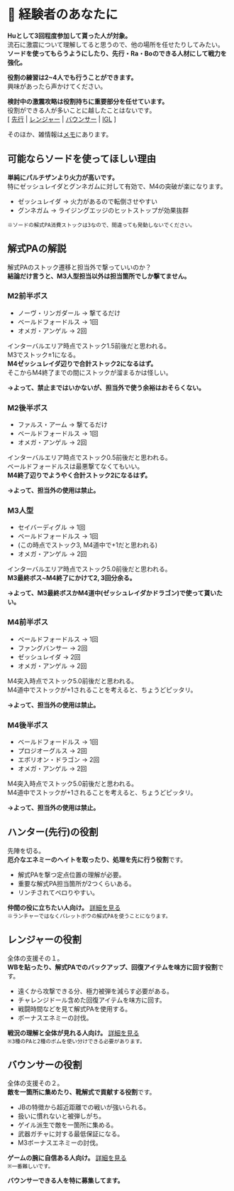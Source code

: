 # 🐓 経験者のあなたに
**Huとして3回程度参加して貰った人が対象。**  
流石に激震について理解してると思うので、他の場所を任せたりしてみたい。  
**ソードを使ってもらうようにしたり、先行・Ra・Boのできる人材にして戦力を強化。**  
  
**役割の練習は2~4人でも行うことができます。**  
興味があったら声かけてください。  
  
**検討中の激震攻略は役割持ちに重要部分を任せています。**  
役割ができる人が多いことに越したことはないです。  
[ [先行](./role/Hunter.md) | [レンジャー](./role/Ranger.md) | [バウンサー](./role/Bouncer.md) | [IGL](./role/IGL.md)  ]
  
そのほか、雑情報は[メモ](Note.md)にあります。

## 可能ならソードを使ってほしい理由
**単純にパルチザンより火力が高いです。**  
特にゼッシュレイダとグンネガムに対して有効で、M4の突破が楽になります。  
- ゼッシュレイダ → 火力があるので転倒させやすい
- グンネガム → ライジングエッジのヒットストップが効果抜群

`※ソードの解式PA消費ストックは3なので、間違っても発動しないでください。`  

## 解式PAの解説
解式PAのストック遷移と担当外で撃っていいのか？  
**結論だけ言うと、M3人型担当以外は担当箇所でしか撃てません。**  
### M2前半ボス
- ノーヴ・リンガダール → 撃てるだけ  
- ベールドフォードルス → 1回  
- オメガ・アンゲル → 2回  

インターバルエリア時点でストック1.5前後だと思われる。  
M3でストック±1になる。  
**M4ゼッシュレイダ辺りで合計ストック2になるはず。**  
そこからM4終了までの間にストックが溜まるかは怪しい。  
  
**→よって、禁止まではいかないが、担当外で使う余裕はおそらくない。**  

### M2後半ボス
- ファルス・アーム → 撃てるだけ  
- ベールドフォードルス → 1回  
- オメガ・アンゲル → 2回  

インターバルエリア時点でストック0.5前後だと思われる。  
ベールドフォードルスは最悪撃てなくてもいい。  
**M4終了辺りでようやく合計ストック2になるはず。**  
  
**→よって、担当外の使用は禁止。**  

### M3人型
- セイバーディグル → 1回  
- ベールドフォードルス → 1回
- (この時点でストック3, M4道中で+1だと思われる)  
- オメガ・アンゲル → 2回  

インターバルエリア時点でストック5.0前後だと思われる。  
**M3最終ボス~M4終了にかけて2, 3回分余る。**  

**→よって、M3最終ボスかM4道中(ゼッシュレイダかドラゴン)で使って貰いたい。**  

### M4前半ボス
- ベールドフォードルス → 1回
- ファングバンサー → 2回  
- ゼッシュレイダ → 2回  
- オメガ・アンゲル → 2回  

M4突入時点でストック5.0前後だと思われる。  
M4道中でストックが+1されることを考えると、ちょうどピッタリ。  
  
**→よって、担当外の使用は禁止。**    

### M4後半ボス
- ベールドフォードルス → 1回
- プロジオーグルス → 2回  
- エボリオン・ドラゴン → 2回  
- オメガ・アンゲル → 2回  

M4突入時点でストック5.0前後だと思われる。  
M4道中でストックが+1されることを考えると、ちょうどピッタリ。  
  
**→よって、担当外の使用は禁止。**  

## ハンター(先行)の役割
先陣を切る。  
**厄介なエネミーのヘイトを取ったり、処理を先に行う役割**です。  
- 解式PAを撃つ定点位置の理解が必要。  
- 重要な解式PA担当箇所が2つくらいある。
- リンチされてペロりやすい。  

**仲間の役に立ちたい人向け。** [詳細を見る](./role/Hunter.md)  
`※ランチャーではなくバレットボウの解式PAを使うことになります。`  

## レンジャーの役割
全体の支援その１。   
**WBを貼ったり、解式PAでのバックアップ、回復アイテムを味方に回す役割**です。  
- 遠くから攻撃できる分、極力被弾を減らす必要がある。  
- チャレンジドール含めた回復アイテムを味方に回す。  
- 戦闘時間などを見て解式PAを使用する。  
- ボーナスエネミーの討伐。  

**戦況の理解と全体が見れる人向け。** [詳細を見る](./role/Ranger.md)  
`※3種のPAと2種のボムを使い分けできる必要があります。`  

## バウンサーの役割
全体の支援その２。  
**敵を一箇所に集めたり、靴解式で貢献する役割**です。  
- JBの特徴から超近距離での戦いが強いられる。
- 扱いに慣れないと被弾しがち。
- ゲイル派生で敵を一箇所に集める。  
- 武器ガチャに対する最低保証になる。  
- M3ボーナスエネミーの討伐。  

**ゲームの腕に自信ある人向け。** [詳細を見る](./role/Bouncer.md)  
`※一番難しいです。`  

**バウンサーできる人を特に募集してます。**  
